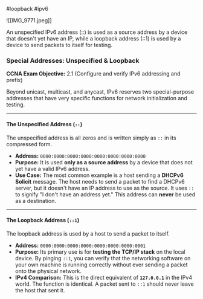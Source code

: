#loopback #ipv6 

![[IMG_9771.jpeg]]

An unspecified IPv6 address (::) is used as a source address by a device that doesn't yet have an IP, while a loopback address (::1) is used by a device to send packets to itself for testing.
### Special Addresses: Unspecified & Loopback

**CCNA Exam Objective:** 2.1 (Configure and verify IPv6 addressing and prefix)

Beyond unicast, multicast, and anycast, IPv6 reserves two special-purpose addresses that have very specific functions for network initialization and testing.

***

#### The Unspecified Address (`::`)

The unspecified address is all zeros and is written simply as `::` in its compressed form.

* **Address:** `0000:0000:0000:0000:0000:0000:0000:0000`
* **Purpose:** It is used **only as a source address** by a device that does not yet have a valid IPv6 address.
* **Use Case:** The most common example is a host sending a **DHCPv6 Solicit** message. The host needs to send a packet to find a DHCPv6 server, but it doesn't have an IP address to use as the source. It uses `::` to signify "I don't have an address yet." This address can **never** be used as a destination.

---

#### The Loopback Address (`::1`)

The loopback address is used by a host to send a packet to itself.

* **Address:** `0000:0000:0000:0000:0000:0000:0000:0001`
* **Purpose:** Its primary use is for **testing the TCP/IP stack** on the local device. By pinging `::1`, you can verify that the networking software on your own machine is running correctly without ever sending a packet onto the physical network.
* **IPv4 Comparison:** This is the direct equivalent of **`127.0.0.1`** in the IPv4 world. The function is identical. A packet sent to `::1` should never leave the host that sent it.

